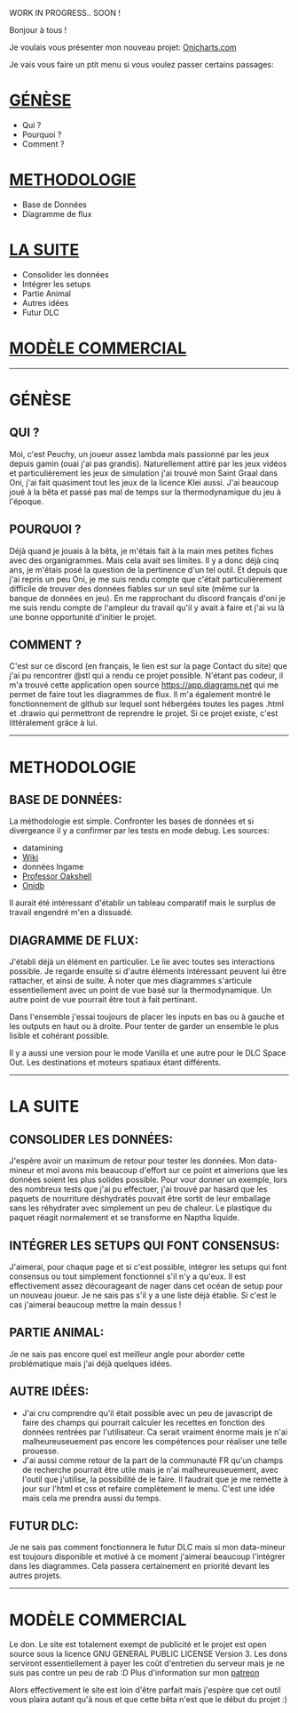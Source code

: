 WORK IN PROGRESS.. SOON ! 

Bonjour à tous !

Je voulais vous présenter mon nouveau projet: [Onicharts.com](https://onicharts.com)

Je vais vous faire un ptit menu si vous voulez passer certains passages:

# [GÉNÈSE](https://github.com/Peuchy/Oxygen_Not_Included_Organization_chart/blob/main/README.md#g%C3%A9n%C3%A8se-1)
- Qui ?
- Pourquoi ?
- Comment ?

# [METHODOLOGIE]()
- Base de Données
- Diagramme de flux

# [LA SUITE]()
- Consolider les données
- Intégrer les setups
- Partie Animal
- Autres idées
- Futur DLC

# [MODÈLE COMMERCIAL]()




---------------------------------------
# GÉNÈSE

## QUI ?
Moi, c'est Peuchy, un joueur assez lambda mais passionné par les jeux depuis gamin (ouai j'ai pas grandis). Naturellement attiré par les jeux vidéos et particulièrement les jeux de simulation j'ai trouvé mon Saint Graal dans Oni, j'ai fait quasiment tout les jeux de la licence Klei aussi.
J'ai beaucoup joué à la bêta et passé pas mal de temps sur la thermodynamique du jeu à l'époque.

## POURQUOI ?
Déjà quand je jouais à la bêta, je m'étais fait à la main mes petites fiches avec des organigrammes. Mais cela avait ses limites. Il y a donc déjà cinq ans, je m'étais  posé la question de la pertinence d'un tel outil. 
Et depuis que j'ai repris un peu Oni, je me suis rendu compte que c'était particulièrement difficile de trouver des données fiables sur un seul site (même sur la banque de données en jeu).
En me rapprochant du discord français d'oni je me suis rendu compte de l'ampleur du travail qu'il y avait à faire et j'ai vu là une bonne opportunité d'initier le projet.

## COMMENT ?
C'est sur ce discord (en français, le lien est sur la page Contact du site) que j'ai pu rencontrer @stl qui a rendu ce projet possible. 
N'étant pas codeur, il m'a trouvé cette application open source https://app.diagrams.net qui me permet de faire tout les diagrammes de flux. 
Il m'a également montré le fonctionnement de github sur lequel sont hébergées toutes les pages .html et .drawio qui permettront de reprendre le projet. Si ce projet existe, c'est littéralement grâce à lui.

---------------------------------------
# METHODOLOGIE

## BASE DE DONNÉES:
La méthodologie est simple. Confronter les bases de données et si divergeance il y a confirmer par les tests en mode debug. 
Les sources:
- datamining
- [Wiki](https://oxygennotincluded.fandom.com/wiki/Oxygen_Not_Included_Wiki)
- données Ingame
- [Professor Oakshell](https://zari.rtk0.net/ProfessorOakshell/index.html)
- [Onidb](https://oni-db.com/)

Il aurait été intéressant d'établir un tableau comparatif mais le surplus de travail engendré m'en a dissuadé. 


## DIAGRAMME DE FLUX:
J'établi déjà un élément en particulier. Le lie avec toutes ses interactions possible. 
Je regarde ensuite si d'autre éléments intéressant peuvent lui être rattacher, et ainsi de suite. 
À noter que mes diagrammes s'articule essentiellement avec un point de vue basé sur la thermodynamique. 
Un autre point de vue pourrait être tout à fait pertinant. 

Dans l'ensemble j'essai toujours de placer les inputs en bas ou à gauche et les outputs en haut ou à droite. 
Pour tenter de garder un ensemble le plus lisible et cohérant possible. 

Il y a aussi une version pour le mode Vanilla et une autre pour le DLC Space Out. Les destinations et moteurs spatiaux étant différents. 

---------------------------------------
# LA SUITE

## CONSOLIDER LES DONNÉES:
J'espère avoir un maximum de retour pour tester les données. Mon data-mineur et moi avons mis beaucoup d'effort sur ce point et aimerions que les données soient les plus solides possible. 
Pour vour donner un exemple, lors des nombreux tests que j'ai pu effectuer, j'ai trouvé par hasard que les paquets de nourriture déshydratés pouvait être sortit de leur emballage sans les réhydrater avec simplement un peu de chaleur. Le plastique du paquet réagit normalement et se transforme en Naptha liquide. 

## INTÉGRER LES SETUPS QUI FONT CONSENSUS: 
J'aimerai, pour chaque page et si c'est possible, intégrer les setups qui font consensus ou tout simplement fonctionnel s'il n'y a qu'eux. 
Il est effectivement assez décourageant de nager dans cet océan de setup pour un nouveau joueur. 
Je ne sais pas s'il y a une liste déjà établie. Si c'est le cas j'aimerai beaucoup mettre la main dessus ! 

## PARTIE ANIMAL:
Je ne sais pas encore quel est meilleur angle pour aborder cette problématique mais j'ai déjà quelques idées. 

## AUTRE IDÉES:
- J'ai cru comprendre qu'il était possible avec un peu de javascript de faire des champs qui pourrait calculer les recettes en fonction des données rentrées par l'utilisateur. Ca serait vraiment énorme mais je n'ai malheureuseuement pas encore les compétences pour réaliser une telle prouesse.
- J'ai aussi comme retour de la part de la communauté FR qu'un champs de recherche pourrait être utile mais je n'ai malheureuseuement, avec l'outil que j'utilise, la possibilité de le faire. Il faudrait que je me remette à jour sur l'html et css et refaire complètement le menu. 
C'est une idée mais cela me prendra aussi du temps. 

## FUTUR DLC:
Je ne sais pas comment fonctionnera le futur DLC mais si mon data-mineur est toujours disponible et motivé à ce moment j'aimerai beaucoup l'intégrer dans les diagrammes. Cela passera certainement en priorité devant les autres projets. 

---------------------------------------
# MODÈLE COMMERCIAL
Le don. Le site est totalement exempt de publicité et le projet est open source sous la licence GNU GENERAL PUBLIC LICENSE Version 3. 
Les dons serviront essentiellement à payer les coût d'entretien du serveur mais je ne suis pas contre un peu de rab :D
Plus d'information sur mon [patreon](https://www.patreon.com/Peuchy)

Alors effectivement le site est loin d'être parfait mais j'espère que cet outil vous plaira autant qu'à nous et que cette bêta n'est que le début du projet :)
